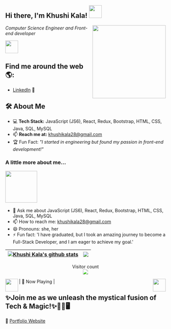 <!--
**khushikala/khushikala** is a ✨ _special_ ✨ repository because its `README.md` (this file) appears on your GitHub profile.

Here are some ideas to get you started:

- 🔭 I’m currently working on ...
- 🌱 I’m currently learning ...
- 👯 I’m looking to collaborate on ...
- 🤔 I’m looking for help with ...
- 💬 Ask me about ...
- 📫 How to reach me: ...
- 😄 Pronouns: ...
- ⚡ Fun fact: ...
-->

<h2> Hi there, I'm Khushi Kala! <img src="https://c.tenor.com/xBymNb6cXyoAAAAi/kondochan-wave.gif" width="40"> </h2>

<img align='right' src="https://i.pinimg.com/originals/7f/40/af/7f40afc019acbd8617c0da88b4a1aa24.png" width="230">
<p><em>Computer Science Engineer and Front-end developer</em></p><img src="https://4.bp.blogspot.com/-fYSVzq-2XBA/Xd8YbktuliI/AAAAAAAMxBs/SP1wSwoqFqIxyOpRnpRMO-wBruNZ4MDtQCLcBGAsYHQ/s1600/AS0006083_02.gif" width="40"> 

## Find me around the web 🌎: 

- <a href="https://linkedin.com/in/khushikala/">LinkedIn</a> 💼

## 🛠️ About Me
- 💻 **Tech Stack:** JavaScript (JS6), React, Redux, Bootstrap, HTML, CSS, Java, SQL, MySQL 
- 📫 **Reach me at:** [khushikala28@gmail.com](mailto:khushikala28@gmail.com)  
- 🏆 Fun Fact: _"I started in engineering but found my passion in front-end development!"_  

### <p>A little more about me...</p><img src="https://cdn.dribbble.com/users/285475/screenshots/2640600/apple_dribbble.gif" width="100">

  - 💬 Ask me about JavaScript (JS6), React, Redux, Bootstrap, HTML, CSS, Java, SQL, MySQL
  - 📫 How to reach me: [khushikala28@gmail.com](mailto:khushikala28@gmail.com)  
  - 😄 Pronouns: she, her
  - ⚡ Fun fact: 'I have graduated, but I took an amazing journey to become a Full-Stack Developer, and I am eager to achieve my goal.'  


| <a href="https://github.com/anuraghazra/github-readme-stats"><img align="center" src="https://github-readme-stats.vercel.app/api?username=khushikala&show_icons=true&include_all_commits=true&theme=buefy&hide_border=true" alt="Khushi Kala's github stats" /></a> | <a href="https://github.com/anuraghazra/github-readme-stats"><img align="center" src="https://github-readme-stats.vercel.app/api/top-langs/?username=khushikala&layout=compact&theme=buefy&hide_border=true" /></a> |
| ------------- | ------------- |

<p align="center"> 
  Visitor count<br>
  <img style ='filter: contrast(160%);' src="https://profile-counter.glitch.me/khushikala/count.svg" />
</p>
 
| <img align = 'left' src="https://i.pinimg.com/originals/34/8c/2b/348c2bc1205701772e982884fcf92c4e.gif" width="40">🎵 Now Playing <img align = 'right' src="https://i.pinimg.com/originals/34/8c/2b/348c2bc1205701772e982884fcf92c4e.gif" width="40">                                                                                                       |

## ✨Join me as we unleash the mystical fusion of Tech & Magic!✨🧙‍♀️🖥️  
🔗 [Portfolio Website](https://khushikala.netlify.app/) 
